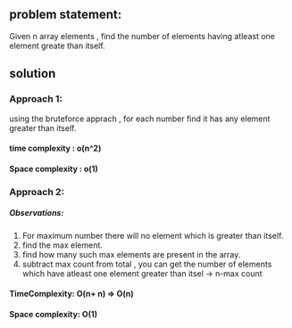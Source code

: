 ## problem statement:

Given n array elements , find the number of elements having atleast one element greate than itself.

## solution

### Approach 1:

using the bruteforce apprach , for each number find it has any element greater than itself.

#### time complexity : o(n^2)

#### Space complexity : o(1)

### Approach 2:

##### Observations:

1. For maximum number there will no element which is greater than itself.
1. find the max element.
1. find how many such max elements are present in the array.
1. subtract max count from total , you can get the number of elements which have atleast one element greater than itsel -> n-max count

#### TimeComplexity: O(n+ n) => O(n)

#### Space complexity: O(1)

